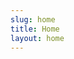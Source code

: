 ```yaml
---
slug: home
title: Home
layout: home
---
```


<div>
  <HeroSection />
  <AboutTemplate />
  <WalkThrough />
</div>

<style>
</style>
